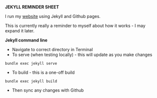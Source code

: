 **JEKYLL REMINDER SHEET**

I run my [website](https://rpdearden.github.io/) using Jekyll and Github pages.

This is currently really a reminder to myself about how it works - I may expand it later.

**Jekyll command line**

* Navigate to correct directory in Terminal
* To serve (when testing locally) - this will update as you make changes
```
bundle exec jekyll serve
```
* To build - this is a one-off build
```
bundle exec jekyll build
```

* Then sync any changes with Github


